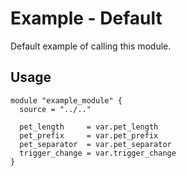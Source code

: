 # Example - Default

Default example of calling this module.

## Usage

```hcl
module "example_module" {
  source = "../.."

  pet_length     = var.pet_length
  pet_prefix     = var.pet_prefix
  pet_separator  = var.pet_separator
  trigger_change = var.trigger_change
}
```